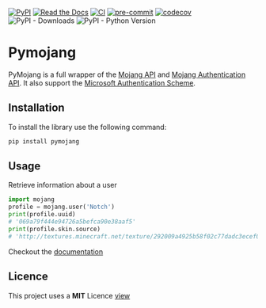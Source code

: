 [![PyPI](https://img.shields.io/pypi/v/pymojang)](https://pypi.org/project/pymojang/)
[![Read the Docs](https://img.shields.io/readthedocs/pymojang)](https://pymojang.readthedocs.io/en/latest/)
[![CI](https://github.com/Lucino772/pymojang/actions/workflows/ci.yml/badge.svg)](https://github.com/Lucino772/pymojang/actions/workflows/ci.yml)
[![pre-commit](https://github.com/Lucino772/pymojang/actions/workflows/pre-commit.yml/badge.svg)](https://github.com/Lucino772/pymojang/actions/workflows/pre-commit.yml)
[![codecov](https://codecov.io/gh/Lucino772/pymojang/branch/main/graph/badge.svg?token=5Q6PRUXL4T)](https://codecov.io/gh/Lucino772/pymojang)
![PyPI - Downloads](https://img.shields.io/pypi/dm/pymojang)
![PyPI - Python Version](https://img.shields.io/pypi/pyversions/pymojang)

# Pymojang
PyMojang is a full wrapper of the [Mojang API](https://wiki.vg/Mojang_API) and [Mojang Authentication API](https://wiki.vg/Authentication).
It also support the [Microsoft Authentication Scheme](https://wiki.vg/Microsoft_Authentication_Scheme).

## Installation

To install the library use the following command:

```bash
pip install pymojang
```

## Usage

Retrieve information about a user

```python
import mojang
profile = mojang.user('Notch')
print(profile.uuid)
# '069a79f444e94726a5befca90e38aaf5'
print(profile.skin.source)
# 'http://textures.minecraft.net/texture/292009a4925b58f02c77dadc3ecef07ea4c7472f64e0fdc32ce5522489362680'
```

Checkout the [documentation](https://pymojang.readthedocs.io/en/latest/)

## Licence
This project uses a
**MIT** Licence [view](https://github.com/Lucino772/pymojang/blob/main/LICENSE)
